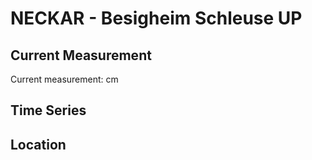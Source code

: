 # NECKAR - Besigheim Schleuse UP

## Current Measurement

Current measurement: <Value topic="rivers/pegel-online/NECKAR/Besigheim Schleuse UP/measurementValue"/> cm

## Time Series

<TimeSeries topic="rivers/pegel-online/NECKAR/Besigheim Schleuse UP/measurementValue" period="week" />

## Location

<WorldMap>
  <Marker lat="49.007750788145565" lon="9.154354384350126" labelTopic="rivers/pegel-online/NECKAR/Besigheim Schleuse UP" />
</WorldMap>
